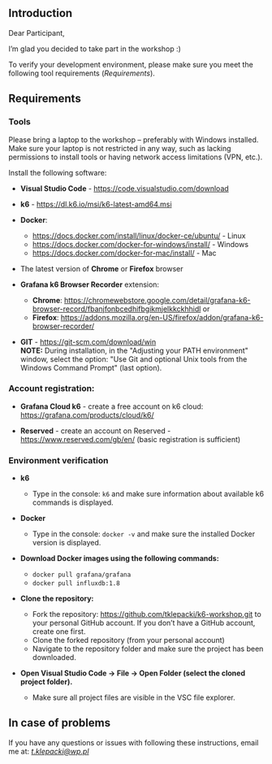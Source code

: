 ## Introduction

Dear Participant,

I’m glad you decided to take part in the workshop :)

To verify your development environment, please make sure you meet the following tool requirements (_Requirements_).

## Requirements
### Tools
Please bring a laptop to the workshop – preferably with Windows installed. Make sure your laptop is not restricted in any way, such as lacking permissions to install tools or having network access limitations (VPN, etc.).

Install the following software:

- **Visual Studio Code** - https://code.visualstudio.com/download

- **k6** - https://dl.k6.io/msi/k6-latest-amd64.msi
  
- **Docker**:
  - https://docs.docker.com/install/linux/docker-ce/ubuntu/ - Linux
  - https://docs.docker.com/docker-for-windows/install/ - Windows
  - https://docs.docker.com/docker-for-mac/install/ - Mac

- The latest version of **Chrome** or **Firefox** browser

- **Grafana k6 Browser Recorder** extension:
  - **Chrome**: https://chromewebstore.google.com/detail/grafana-k6-browser-record/fbanjfonbcedhifbgikmjelkkckhhidl
  or
  - **Firefox**: https://addons.mozilla.org/en-US/firefox/addon/grafana-k6-browser-recorder/

- **GIT** - https://git-scm.com/download/win  
**NOTE:** During installation, in the "Adjusting your PATH environment" window, select the option: "Use Git and optional Unix tools from the Windows Command Prompt" (last option).

### Account registration:

- **Grafana Cloud k6** - create a free account on k6 cloud: https://grafana.com/products/cloud/k6/

- **Reserved** - create an account on Reserved - https://www.reserved.com/gb/en/ (basic registration is sufficient)

### Environment verification
- **k6**
	- Type in the console: `k6` and make sure information about available k6 commands is displayed.
- **Docker**
	- Type in the console: `docker -v` and make sure the installed Docker version is displayed.
	
- **Download Docker images using the following commands:**
	-   `docker pull grafana/grafana`
	-   `docker pull influxdb:1.8`
   
 - **Clone the repository:**
   - Fork the repository: https://github.com/tklepacki/k6-workshop.git to your personal GitHub account. If you don’t have a GitHub account, create one first.
   - Clone the forked repository (from your personal account)
   - Navigate to the repository folder and make sure the project has been downloaded.

- **Open Visual Studio Code -> File -> Open Folder (select the cloned project folder).**
  - Make sure all project files are visible in the VSC file explorer.

## In case of problems
If you have any questions or issues with following these instructions, email me at: *t.klepacki@wp.pl*
